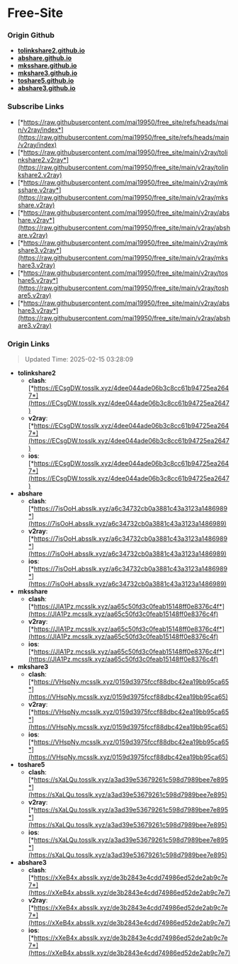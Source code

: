 # Free-Site

### Origin Github

- [**tolinkshare2.github.io**](https://github.com/tolinkshare2/tolinkshare2.github.io)
- [**abshare.github.io**](https://github.com/abshare/abshare.github.io)
- [**mksshare.github.io**](https://github.com/mksshare/mksshare.github.io)
- [**mkshare3.github.io**](https://github.com/mkshare3/mkshare3.github.io)
- [**toshare5.github.io**](https://github.com/toshare5/toshare5.github.io)
- [**abshare3.github.io**](https://github.com/abshare3/abshare3.github.io)

### Subscribe Links

- [*https://raw.githubusercontent.com/mai19950/free_site/refs/heads/main/v2ray/index*](https://raw.githubusercontent.com/mai19950/free_site/refs/heads/main/v2ray/index)
- [*https://raw.githubusercontent.com/mai19950/free_site/main/v2ray/tolinkshare2.v2ray*](https://raw.githubusercontent.com/mai19950/free_site/main/v2ray/tolinkshare2.v2ray)
- [*https://raw.githubusercontent.com/mai19950/free_site/main/v2ray/mksshare.v2ray*](https://raw.githubusercontent.com/mai19950/free_site/main/v2ray/mksshare.v2ray)
- [*https://raw.githubusercontent.com/mai19950/free_site/main/v2ray/abshare.v2ray*](https://raw.githubusercontent.com/mai19950/free_site/main/v2ray/abshare.v2ray)
- [*https://raw.githubusercontent.com/mai19950/free_site/main/v2ray/mkshare3.v2ray*](https://raw.githubusercontent.com/mai19950/free_site/main/v2ray/mkshare3.v2ray)
- [*https://raw.githubusercontent.com/mai19950/free_site/main/v2ray/toshare5.v2ray*](https://raw.githubusercontent.com/mai19950/free_site/main/v2ray/toshare5.v2ray)
- [*https://raw.githubusercontent.com/mai19950/free_site/main/v2ray/abshare3.v2ray*](https://raw.githubusercontent.com/mai19950/free_site/main/v2ray/abshare3.v2ray)

### Origin Links

> Updated Time: 2025-02-15 03:28:09

- **tolinkshare2**
  - **clash**: [*https://ECsgDW.tosslk.xyz/4dee044ade06b3c8cc61b94725ea2647*](https://ECsgDW.tosslk.xyz/4dee044ade06b3c8cc61b94725ea2647)
  - **v2ray**: [*https://ECsgDW.tosslk.xyz/4dee044ade06b3c8cc61b94725ea2647*](https://ECsgDW.tosslk.xyz/4dee044ade06b3c8cc61b94725ea2647)
  - **ios**: [*https://ECsgDW.tosslk.xyz/4dee044ade06b3c8cc61b94725ea2647*](https://ECsgDW.tosslk.xyz/4dee044ade06b3c8cc61b94725ea2647)
- **abshare**
  - **clash**: [*https://7isOoH.absslk.xyz/a6c34732cb0a3881c43a3123a1486989*](https://7isOoH.absslk.xyz/a6c34732cb0a3881c43a3123a1486989)
  - **v2ray**: [*https://7isOoH.absslk.xyz/a6c34732cb0a3881c43a3123a1486989*](https://7isOoH.absslk.xyz/a6c34732cb0a3881c43a3123a1486989)
  - **ios**: [*https://7isOoH.absslk.xyz/a6c34732cb0a3881c43a3123a1486989*](https://7isOoH.absslk.xyz/a6c34732cb0a3881c43a3123a1486989)
- **mksshare**
  - **clash**: [*https://JIA1Pz.mcsslk.xyz/aa65c50fd3c0feab15148ff0e8376c4f*](https://JIA1Pz.mcsslk.xyz/aa65c50fd3c0feab15148ff0e8376c4f)
  - **v2ray**: [*https://JIA1Pz.mcsslk.xyz/aa65c50fd3c0feab15148ff0e8376c4f*](https://JIA1Pz.mcsslk.xyz/aa65c50fd3c0feab15148ff0e8376c4f)
  - **ios**: [*https://JIA1Pz.mcsslk.xyz/aa65c50fd3c0feab15148ff0e8376c4f*](https://JIA1Pz.mcsslk.xyz/aa65c50fd3c0feab15148ff0e8376c4f)
- **mkshare3**
  - **clash**: [*https://VHspNy.mcsslk.xyz/0159d3975fccf88dbc42ea19bb95ca65*](https://VHspNy.mcsslk.xyz/0159d3975fccf88dbc42ea19bb95ca65)
  - **v2ray**: [*https://VHspNy.mcsslk.xyz/0159d3975fccf88dbc42ea19bb95ca65*](https://VHspNy.mcsslk.xyz/0159d3975fccf88dbc42ea19bb95ca65)
  - **ios**: [*https://VHspNy.mcsslk.xyz/0159d3975fccf88dbc42ea19bb95ca65*](https://VHspNy.mcsslk.xyz/0159d3975fccf88dbc42ea19bb95ca65)
- **toshare5**
  - **clash**: [*https://sXaLQu.tosslk.xyz/a3ad39e53679261c598d7989bee7e895*](https://sXaLQu.tosslk.xyz/a3ad39e53679261c598d7989bee7e895)
  - **v2ray**: [*https://sXaLQu.tosslk.xyz/a3ad39e53679261c598d7989bee7e895*](https://sXaLQu.tosslk.xyz/a3ad39e53679261c598d7989bee7e895)
  - **ios**: [*https://sXaLQu.tosslk.xyz/a3ad39e53679261c598d7989bee7e895*](https://sXaLQu.tosslk.xyz/a3ad39e53679261c598d7989bee7e895)
- **abshare3**
  - **clash**: [*https://xXeB4x.absslk.xyz/de3b2843e4cdd74986ed52de2ab9c7e7*](https://xXeB4x.absslk.xyz/de3b2843e4cdd74986ed52de2ab9c7e7)
  - **v2ray**: [*https://xXeB4x.absslk.xyz/de3b2843e4cdd74986ed52de2ab9c7e7*](https://xXeB4x.absslk.xyz/de3b2843e4cdd74986ed52de2ab9c7e7)
  - **ios**: [*https://xXeB4x.absslk.xyz/de3b2843e4cdd74986ed52de2ab9c7e7*](https://xXeB4x.absslk.xyz/de3b2843e4cdd74986ed52de2ab9c7e7)
